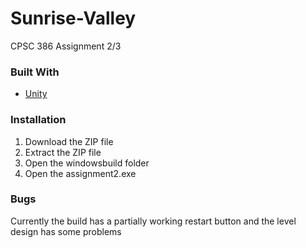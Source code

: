 # Sunrise-Valley
CPSC 386 Assignment 2/3

### Built With
* [Unity][Unity-url]

### Installation
1. Download the ZIP file
2. Extract the ZIP file
3. Open the windowsbuild folder
4. Open the assignment2.exe

### Bugs
Currently the build has a partially working restart button and the level design has some problems

<!--Markdown Links And Images -->
[Unity-url]: https://unity.com/

